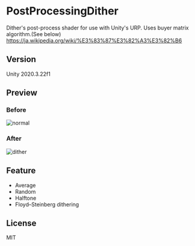 ﻿# PostProcessingDither
Dither's post-process shader for use with Unity's URP.
Uses buyer matrix algorithm.(See below)
https://ja.wikipedia.org/wiki/%E3%83%87%E3%82%A3%E3%82%B6

## Version
Unity 2020.3.22f1

## Preview
### Before
![normal](https://raw.github.com/wiki/LightGive/URP_PostProcess_Dither/images/Normal.gif)
### After
![dither](https://raw.github.com/wiki/LightGive/URP_PostProcess_Dither/images/Dither.gif)

## Feature
- Average
- Random
- Halftone
- Floyd–Steinberg dithering

## License
MIT
